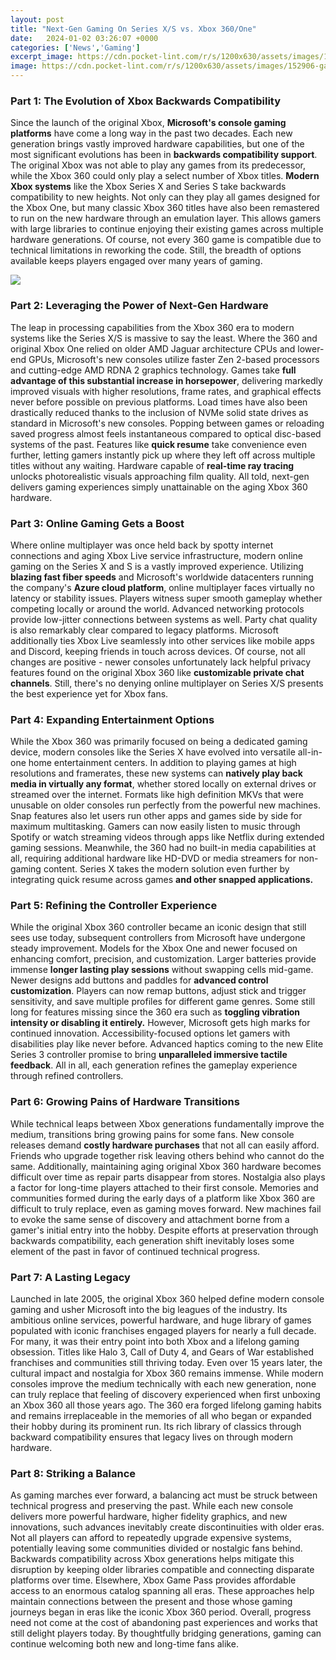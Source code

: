 ```yaml
---
layout: post
title: "Next-Gen Gaming On Series X/S vs. Xbox 360/One"
date:   2024-01-02 03:26:07 +0000
categories: ['News','Gaming']
excerpt_image: https://cdn.pocket-lint.com/r/s/1200x630/assets/images/152906-games-news-vs-xbox-series-x-vs-xbox-series-s-image2-xjklybozui.jpg
image: https://cdn.pocket-lint.com/r/s/1200x630/assets/images/152906-games-news-vs-xbox-series-x-vs-xbox-series-s-image2-xjklybozui.jpg
---
```


### Part 1: The Evolution of Xbox Backwards Compatibility
Since the launch of the original Xbox, **Microsoft's console gaming platforms** have come a long way in the past two decades. Each new generation brings vastly improved hardware capabilities, but one of the most significant evolutions has been in **backwards compatibility support**. The original Xbox was not able to play any games from its predecessor, while the Xbox 360 could only play a select number of Xbox titles. 
**Modern Xbox systems** like the Xbox Series X and Series S take backwards compatibility to new heights. Not only can they play all games designed for the Xbox One, but many classic Xbox 360 titles have also been remastered to run on the new hardware through an emulation layer. This allows gamers with large libraries to continue enjoying their existing games across multiple hardware generations. Of course, not every 360 game is compatible due to technical limitations in reworking the code. Still, the breadth of options available keeps players engaged over many years of gaming.

![](https://i.ytimg.com/vi/oaKeN21VbMM/maxresdefault.jpg)
### Part 2: Leveraging the Power of Next-Gen Hardware 
The leap in processing capabilities from the Xbox 360 era to modern systems like the Series X/S is massive to say the least. Where the 360 and original Xbox One relied on older AMD Jaguar architecture CPUs and lower-end GPUs, Microsoft's new consoles utilize faster Zen 2-based processors and cutting-edge AMD RDNA 2 graphics technology. Games take **full advantage of this substantial increase in horsepower**, delivering markedly improved visuals with higher resolutions, frame rates, and graphical effects never before possible on previous platforms. 
Load times have also been drastically reduced thanks to the inclusion of NVMe solid state drives as standard in Microsoft's new consoles. Popping between games or reloading saved progress almost feels instantaneous compared to optical disc-based systems of the past. Features like **quick resume** take convenience even further, letting gamers instantly pick up where they left off across multiple titles without any waiting. Hardware capable of **real-time ray tracing** unlocks photorealistic visuals approaching film quality. All told, next-gen delivers gaming experiences simply unattainable on the aging Xbox 360 hardware.
### Part 3: Online Gaming Gets a Boost
Where online multiplayer was once held back by spotty internet connections and aging Xbox Live service infrastructure, modern online gaming on the Series X and S is a vastly improved experience. Utilizing **blazing fast fiber speeds** and Microsoft's worldwide datacenters running the company's **Azure cloud platform**, online multiplayer faces virtually no latency or stability issues. Players witness super smooth gameplay whether competing locally or around the world. 
Advanced networking protocols provide low-jitter connections between systems as well. Party chat quality is also remarkably clear compared to legacy platforms. Microsoft additionally ties Xbox Live seamlessly into other services like mobile apps and Discord, keeping friends in touch across devices. Of course, not all changes are positive - newer consoles unfortunately lack helpful privacy features found on the original Xbox 360 like **customizable private chat channels**. Still, there's no denying online multiplayer on Series X/S presents the best experience yet for Xbox fans.
### Part 4: Expanding Entertainment Options 
While the Xbox 360 was primarily focused on being a dedicated gaming device, modern consoles like the Series X have evolved into versatile all-in-one home entertainment centers. In addition to playing games at high resolutions and framerates, these new systems can **natively play back media in virtually any format**, whether stored locally on external drives or streamed over the internet. Formats like high definition MKVs that were unusable on older consoles run perfectly from the powerful new machines. 
Snap features also let users run other apps and games side by side for maximum multitasking. Gamers can now easily listen to music through Spotify or watch streaming videos through apps like Netflix during extended gaming sessions. Meanwhile, the 360 had no built-in media capabilities at all, requiring additional hardware like HD-DVD or media streamers for non-gaming content. Series X takes the modern solution even further by integrating quick resume across games **and other snapped applications.**
### Part 5: Refining the Controller Experience
While the original Xbox 360 controller became an iconic design that still sees use today, subsequent controllers from Microsoft have undergone steady improvement. Models for the Xbox One and newer focused on enhancing comfort, precision, and customization. Larger batteries provide immense **longer lasting play sessions** without swapping cells mid-game. Newer designs add buttons and paddles for **advanced control customization**. Players can now remap buttons, adjust stick and trigger sensitivity, and save multiple profiles for different game genres. 
Some still long for features missing since the 360 era such as **toggling vibration intensity or disabling it entirely.** However, Microsoft gets high marks for continued innovation. Accessibility-focused options let gamers with disabilities play like never before. Advanced haptics coming to the new Elite Series 3 controller promise to bring **unparalleled immersive tactile feedback**. All in all, each generation refines the gameplay experience through refined controllers.
### Part 6: Growing Pains of Hardware Transitions   
While technical leaps between Xbox generations fundamentally improve the medium, transitions bring growing pains for some fans. New console releases demand **costly hardware purchases** that not all can easily afford. Friends who upgrade together risk leaving others behind who cannot do the same. Additionally, maintaining aging original Xbox 360 hardware becomes difficult over time as repair parts disappear from stores.
Nostalgia also plays a factor for long-time players attached to their first console. Memories and communities formed during the early days of a platform like Xbox 360 are difficult to truly replace, even as gaming moves forward. New machines fail to evoke the same sense of discovery and attachment borne from a gamer's initial entry into the hobby. Despite efforts at preservation through backwards compatibility, each generation shift inevitably loses some element of the past in favor of continued technical progress.
### Part 7: A Lasting Legacy
Launched in late 2005, the original Xbox 360 helped define modern console gaming and usher Microsoft into the big leagues of the industry. Its ambitious online services, powerful hardware, and huge library of games populated with iconic franchises engaged players for nearly a full decade. For many, it was their entry point into both Xbox and a lifelong gaming obsession. Titles like Halo 3, Call of Duty 4, and Gears of War established franchises and communities still thriving today. 
Even over 15 years later, the cultural impact and nostalgia for Xbox 360 remains immense. While modern consoles improve the medium technically with each new generation, none can truly replace that feeling of discovery experienced when first unboxing an Xbox 360 all those years ago. The 360 era forged lifelong gaming habits and remains irreplaceable in the memories of all who began or expanded their hobby during its prominent run. Its rich library of classics through backward compatibility ensures that legacy lives on through modern hardware.
### Part 8: Striking a Balance 
As gaming marches ever forward, a balancing act must be struck between technical progress and preserving the past. While each new console delivers more powerful hardware, higher fidelity graphics, and new innovations, such advances inevitably create discontinuities with older eras. Not all players can afford to repeatedly upgrade expensive systems, potentially leaving some communities divided or nostalgic fans behind. 
Backwards compatibility across Xbox generations helps mitigate this disruption by keeping older libraries compatible and connecting disparate platforms over time. Elsewhere, Xbox Game Pass provides affordable access to an enormous catalog spanning all eras. These approaches help maintain connections between the present and those whose gaming journeys began in eras like the iconic Xbox 360 period. Overall, progress need not come at the cost of abandoning past experiences and works that still delight players today. By thoughtfully bridging generations, gaming can continue welcoming both new and long-time fans alike.